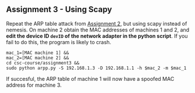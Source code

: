 ## Assignment 3 - Using Scapy

Repeat the ARP table attack from [Assignment 2], but using scapy instead of nemesis.
On machine 2 obtain the MAC addresses of machines 1 and 2, and **edit the device ID `devID` of the network adapter in the python script**.
If you fail to do this, the program is likely to crash.
```
mac_1=[MAC machine 1] &&
mac_2=[MAC machine 2] &&
cd csc-course/assignment3 &&
sudo python arpp.py -S 192.168.1.3 -D 192.168.1.1 -h $mac_2 -m $mac_1
```

If succesful, the ARP table of machine 1 will now have a spoofed MAC address for machine 3.


[assignment 2]: assignment2.md